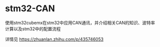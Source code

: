 # stm32-CAN
使用stm32cubemx在stm32中应用CAN通讯，并介绍相关CAN的知识、波特率计算以及stm32中的配置流程

详情见 https://zhuanlan.zhihu.com/p/435746053
